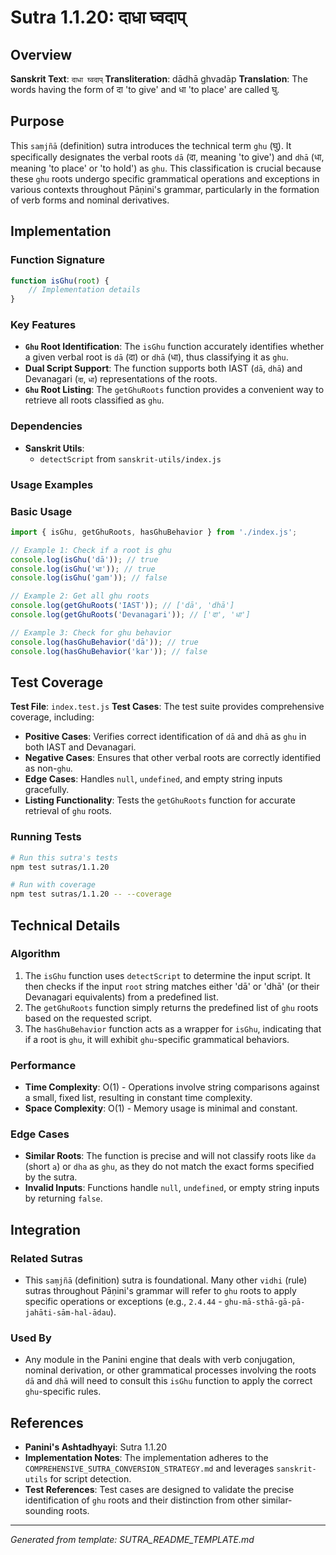 # Sutra 1.1.20: दाधा घ्वदाप्

## Overview

**Sanskrit Text**: `दाधा घ्वदाप्`
**Transliteration**: dādhā ghvadāp
**Translation**: The words having the form of दा 'to give' and धा 'to place' are called घु.

## Purpose

This `saṃjñā` (definition) sutra introduces the technical term `ghu` (घु). It specifically designates the verbal roots `dā` (दा, meaning 'to give') and `dhā` (धा, meaning 'to place' or 'to hold') as `ghu`. This classification is crucial because these `ghu` roots undergo specific grammatical operations and exceptions in various contexts throughout Pāṇini's grammar, particularly in the formation of verb forms and nominal derivatives.

## Implementation

### Function Signature
```javascript
function isGhu(root) {
    // Implementation details
}
```

### Key Features
- **`Ghu` Root Identification**: The `isGhu` function accurately identifies whether a given verbal root is `dā` (दा) or `dhā` (धा), thus classifying it as `ghu`.
- **Dual Script Support**: The function supports both IAST (`dā`, `dhā`) and Devanagari (`दा`, `धा`) representations of the roots.
- **`Ghu` Root Listing**: The `getGhuRoots` function provides a convenient way to retrieve all roots classified as `ghu`.

### Dependencies
- **Sanskrit Utils**:
  - `detectScript` from `sanskrit-utils/index.js`

### Usage Examples

### Basic Usage
```javascript
import { isGhu, getGhuRoots, hasGhuBehavior } from './index.js';

// Example 1: Check if a root is ghu
console.log(isGhu('dā')); // true
console.log(isGhu('धा')); // true
console.log(isGhu('gam')); // false

// Example 2: Get all ghu roots
console.log(getGhuRoots('IAST')); // ['dā', 'dhā']
console.log(getGhuRoots('Devanagari')); // ['दा', 'धा']

// Example 3: Check for ghu behavior
console.log(hasGhuBehavior('dā')); // true
console.log(hasGhuBehavior('kar')); // false
```

## Test Coverage

**Test File**: `index.test.js`
**Test Cases**: The test suite provides comprehensive coverage, including:
- **Positive Cases**: Verifies correct identification of `dā` and `dhā` as `ghu` in both IAST and Devanagari.
- **Negative Cases**: Ensures that other verbal roots are correctly identified as non-`ghu`.
- **Edge Cases**: Handles `null`, `undefined`, and empty string inputs gracefully.
- **Listing Functionality**: Tests the `getGhuRoots` function for accurate retrieval of `ghu` roots.

### Running Tests
```bash
# Run this sutra's tests
npm test sutras/1.1.20

# Run with coverage
npm test sutras/1.1.20 -- --coverage
```

## Technical Details

### Algorithm
1.  The `isGhu` function uses `detectScript` to determine the input script. It then checks if the input `root` string matches either 'dā' or 'dhā' (or their Devanagari equivalents) from a predefined list.
2.  The `getGhuRoots` function simply returns the predefined list of `ghu` roots based on the requested script.
3.  The `hasGhuBehavior` function acts as a wrapper for `isGhu`, indicating that if a root is `ghu`, it will exhibit `ghu`-specific grammatical behaviors.

### Performance
- **Time Complexity**: O(1) - Operations involve string comparisons against a small, fixed list, resulting in constant time complexity.
- **Space Complexity**: O(1) - Memory usage is minimal and constant.

### Edge Cases
- **Similar Roots**: The function is precise and will not classify roots like `da` (short `a`) or `dha` as `ghu`, as they do not match the exact forms specified by the sutra.
- **Invalid Inputs**: Functions handle `null`, `undefined`, or empty string inputs by returning `false`.

## Integration

### Related Sutras
- This `saṃjñā` (definition) sutra is foundational. Many other `vidhi` (rule) sutras throughout Pāṇini's grammar will refer to `ghu` roots to apply specific operations or exceptions (e.g., `2.4.44` - `ghu-mā-sthā-gā-pā-jahāti-sām-hal-ādau`).

### Used By
- Any module in the Panini engine that deals with verb conjugation, nominal derivation, or other grammatical processes involving the roots `dā` and `dhā` will need to consult this `isGhu` function to apply the correct `ghu`-specific rules.

## References

- **Panini's Ashtadhyayi**: Sutra 1.1.20
- **Implementation Notes**: The implementation adheres to the `COMPREHENSIVE_SUTRA_CONVERSION_STRATEGY.md` and leverages `sanskrit-utils` for script detection.
- **Test References**: Test cases are designed to validate the precise identification of `ghu` roots and their distinction from other similar-sounding roots.

---

*Generated from template: SUTRA_README_TEMPLATE.md*
